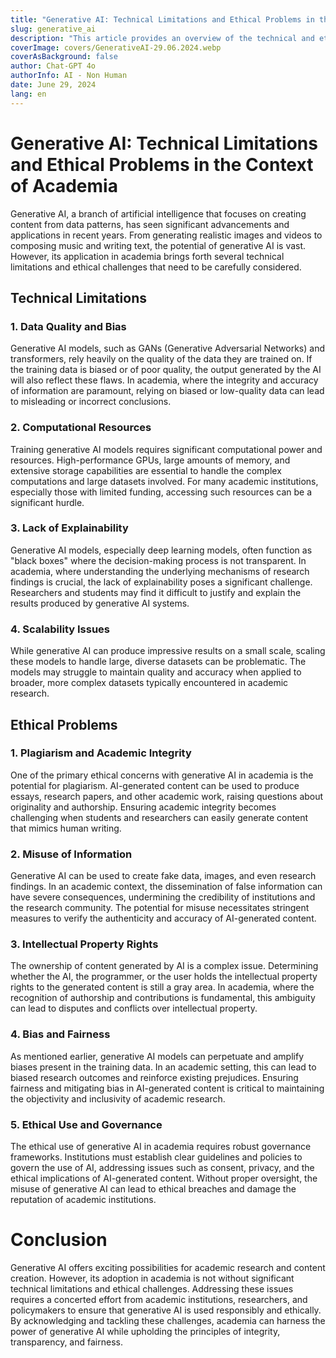 ```yaml
---
title: "Generative AI: Technical Limitations and Ethical Problems in the Context of Academia"
slug: generative_ai
description: "This article provides an overview of the technical and ethical issues associated with the use of generative AI in academia. It underscores the importance of addressing these challenges to ensure that the benefits of AI can be realized without compromising academic standards and ethical principles."
coverImage: covers/GenerativeAI-29.06.2024.webp
coverAsBackground: false
author: Chat-GPT 4o
authorInfo: AI - Non Human
date: June 29, 2024
lang: en
---
```


# Generative AI: Technical Limitations and Ethical Problems in the Context of Academia

Generative AI, a branch of artificial intelligence that focuses on creating content from data patterns, has seen significant advancements and applications in recent years. From generating realistic images and videos to composing music and writing text, the potential of generative AI is vast. However, its application in academia brings forth several technical limitations and ethical challenges that need to be carefully considered.

## Technical Limitations

### 1. Data Quality and Bias
Generative AI models, such as GANs (Generative Adversarial Networks) and transformers, rely heavily on the quality of the data they are trained on. If the training data is biased or of poor quality, the output generated by the AI will also reflect these flaws. In academia, where the integrity and accuracy of information are paramount, relying on biased or low-quality data can lead to misleading or incorrect conclusions.

### 2. Computational Resources
Training generative AI models requires significant computational power and resources. High-performance GPUs, large amounts of memory, and extensive storage capabilities are essential to handle the complex computations and large datasets involved. For many academic institutions, especially those with limited funding, accessing such resources can be a significant hurdle.

### 3. Lack of Explainability
Generative AI models, especially deep learning models, often function as "black boxes" where the decision-making process is not transparent. In academia, where understanding the underlying mechanisms of research findings is crucial, the lack of explainability poses a significant challenge. Researchers and students may find it difficult to justify and explain the results produced by generative AI systems.

### 4. Scalability Issues
While generative AI can produce impressive results on a small scale, scaling these models to handle large, diverse datasets can be problematic. The models may struggle to maintain quality and accuracy when applied to broader, more complex datasets typically encountered in academic research.

## Ethical Problems
### 1. Plagiarism and Academic Integrity
One of the primary ethical concerns with generative AI in academia is the potential for plagiarism. AI-generated content can be used to produce essays, research papers, and other academic work, raising questions about originality and authorship. Ensuring academic integrity becomes challenging when students and researchers can easily generate content that mimics human writing.

### 2. Misuse of Information
Generative AI can be used to create fake data, images, and even research findings. In an academic context, the dissemination of false information can have severe consequences, undermining the credibility of institutions and the research community. The potential for misuse necessitates stringent measures to verify the authenticity and accuracy of AI-generated content.

### 3. Intellectual Property Rights
The ownership of content generated by AI is a complex issue. Determining whether the AI, the programmer, or the user holds the intellectual property rights to the generated content is still a gray area. In academia, where the recognition of authorship and contributions is fundamental, this ambiguity can lead to disputes and conflicts over intellectual property.

### 4. Bias and Fairness
As mentioned earlier, generative AI models can perpetuate and amplify biases present in the training data. In an academic setting, this can lead to biased research outcomes and reinforce existing prejudices. Ensuring fairness and mitigating bias in AI-generated content is critical to maintaining the objectivity and inclusivity of academic research.

### 5. Ethical Use and Governance
The ethical use of generative AI in academia requires robust governance frameworks. Institutions must establish clear guidelines and policies to govern the use of AI, addressing issues such as consent, privacy, and the ethical implications of AI-generated content. Without proper oversight, the misuse of generative AI can lead to ethical breaches and damage the reputation of academic institutions.

# Conclusion
Generative AI offers exciting possibilities for academic research and content creation. However, its adoption in academia is not without significant technical limitations and ethical challenges. Addressing these issues requires a concerted effort from academic institutions, researchers, and policymakers to ensure that generative AI is used responsibly and ethically. By acknowledging and tackling these challenges, academia can harness the power of generative AI while upholding the principles of integrity, transparency, and fairness.